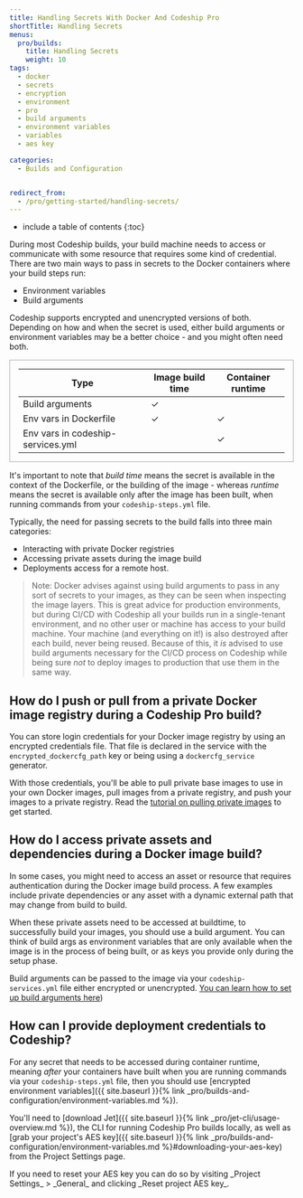```yaml
---
title: Handling Secrets With Docker And Codeship Pro
shortTitle: Handling Secrets
menus:
  pro/builds:
    title: Handling Secrets
    weight: 10
tags:
  - docker
  - secrets
  - encryption
  - environment
  - pro
  - build arguments
  - environment variables
  - variables
  - aes key

categories:
  - Builds and Configuration


redirect_from:
  - /pro/getting-started/handling-secrets/
---
```


* include a table of contents
{:toc}

During most Codeship builds, your build machine needs to access or communicate with some resource that requires some kind of credential. There are two main ways to pass in secrets to the Docker containers where your build steps run:

- Environment variables
- Build arguments

Codeship supports encrypted and unencrypted versions of both. Depending on how and when the secret is used, either build arguments or environment variables may be a better choice - and you might often need both.


<table style="border: 1px solid #adadad; padding: 15px; margin: 15px 0 15px;">
  <colgroup>
    <col width="300px">
    <col width="150px">
    <col width="150px">
  </colgroup>
  <thead>
    <tr>
      <th>Type</th>
      <th>Image build time</th>
      <th>Container runtime</th>
    </tr>
  </thead>
  <tbody>
    <tr>
      <td>Build arguments</td>
      <td>✓</td>
      <td></td>
    </tr>
    <tr>
      <td>Env vars in Dockerfile</td>
      <td>✓</td>
      <td>✓</td>
    </tr>
    <tr>
      <td>Env vars in codeship-services.yml</td>
      <td></td>
      <td>✓</td>
    </tr>
  </tbody>
</table>

It's important to note that *build time* means the secret is available in the context of the Dockerfile, or the building of the image - whereas *runtime* means the secret is available only after the image has been built, when running commands from your `codeship-steps.yml` file.

Typically, the need for passing secrets to the build falls into three main categories:

- Interacting with private Docker registries
- Accessing private assets during the image build
- Deployments access for a remote host.

> Note: Docker advises against using build arguments to pass in any sort of secrets to your images, as they can be seen when inspecting the image layers. This is great advice for production environments, but during CI/CD with Codeship all your builds run in a single-tenant environment, and no other user or machine has access to your build machine. Your machine (and everything on it!) is also destroyed after each build, never being reused. Because of this, it _is_ advised to use build arguments necessary for the CI/CD process on Codeship while being sure _not_ to deploy images to production that use them in the same way.

## How do I push or pull from a private Docker image registry during a Codeship Pro build?

You can store login credentials for your Docker image registry by using an encrypted credentials file. That file is declared in the service with the `encrypted_dockercfg_path` key or being using a `dockercfg_service` generator.

With those credentials, you'll be able to pull private base images to use in your own Docker images, pull images from a private registry, and push your images to a private registry. Read the [tutorial on pulling private images](https://documentation.codeship.com/pro/getting-started/docker-pull/) to get started.

## How do I access private assets and dependencies during a Docker image build?

In some cases, you might need to access an asset or resource that requires authentication during the Docker image build process. A few examples include private dependencies or any asset with a dynamic external path that may change from build to build.

When these private assets need to be accessed at buildtime, to successfully build your images, you should use a build argument. You can think of build args as environment variables that are only available when the image is in the process of being built, or as keys you provide only during the setup phase.

Build arguments can be passed to the image via your `codeship-services.yml` file either encrypted or unencrypted. [You can learn how to set up build arguments here](https://docs.docker.com/engine/reference/builder/#/arg))

## How can I provide deployment credentials to Codeship?
For any secret that needs to be accessed during container runtime, meaning _after_ your containers have built when you are running commands via your `codeship-steps.yml` file, then you should use [encrypted environment variables]({{ site.baseurl }}{% link _pro/builds-and-configuration/environment-variables.md %}).

You'll need to [download Jet]({{ site.baseurl }}{% link _pro/jet-cli/usage-overview.md %}), the CLI for running Codeship Pro builds locally, as well as [grab your project's AES key]({{ site.baseurl }}{% link _pro/builds-and-configuration/environment-variables.md %}#downloading-your-aes-key) from the Project Settings page.

<div class="info-block">
If you need to reset your AES key you can do so by visiting _Project Settings_ > _General_ and clicking _Reset project AES key_.
</div>
